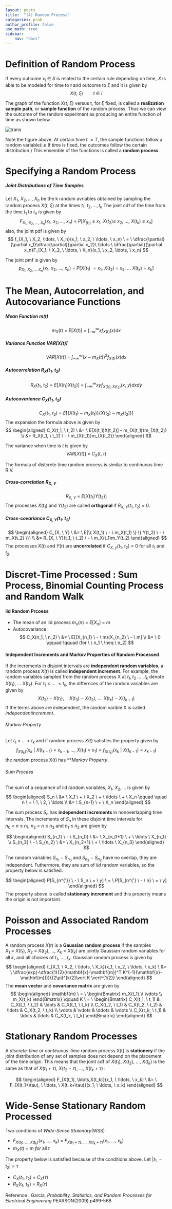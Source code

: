 ```yaml
---
layout: posts
title:  "(4) Random Process"
categories: prob
author_profile: false
use_math: true
sidebar:
    nav: "docs"
---
```


# Definition of Random Process
If every outcome $x_i \ \in \ S$ is related to the certain rule depending on time, $X$ is able to be modeled for time to $\mathit{t}$ and outcome to $\xi$ and it is given by
$$
    X(t, \ \xi) \qquad t \ \in \ I
$$

The graph of the function $X(t, \ \xi)$ versus t, for $\xi$ fixed, is called a **realization sample path**, or **sample function** of the random process. Thus we can view the outcome of the random experiment as producing an entire function of time as shown below.

![trans](/assets/img_prob/prob2.png)

Note the figure above. At certain time $t \ = T$, the sample functions follow a random variable(i.e If time is fixed, the outcomes follow the certain distribution.) This ensemble of the functions is called a **random process**.

# Specifying a Random Process
##### Joint Distributions of Time Samples
Let $X_1, \ X_2, \ldots, \ X_n$ be the k random avriables obtained by sampling the random process $X(t, \ \xi)$ at the times $t_1, \ t_2, \ldots, t_k$ 
The joint cdf of the time from the time $t_1$ to $t_n$ is given by
$$
    F_{X_1, \ X_2, \ \ldots, \ X_n}(x_1, \ x_2, \ldots, \ x_n) \ = \ P[X_(t_1) \ \leq \ x_1, \ X(t_2) \leq \ x_2, \ \ldots, \ X(t_k) \ \leq \ x_n]
$$
also, the joint pdf is given by
$$
    f_{X_1, \ X_2, \ldots, \ X_n}(x_1, \ x_2, \ \ldots, \ x_n) \ = \ \dfrac{\partial}{\partial x_1}\dfrac{\partial}{\partial x_2}\ \ldots \ \dfrac{\partial}{\partial x_n}F_{X_1, \ X_2, \ \ldots, \ X_n}(x_1, \ x_2, \ldots, \ x_n) 
$$

The joint pmf is given by 
$$
    p_{X_1, \ X_2, \ \ldots \ X_n}(x_1, \ x_2, \ \ldots, \ x_n) \ = \ P[X(t_1) \ = x_1, \ X(t_2) \ = \ x_2, \ \ldots \ X(t_k) \ = \ x_k]
$$

# The Mean, Autocorrelation, and Autocovariance Functions
##### Mean Function $m(t)$
$$
    m_X(t) \ = \ E[X(t)] \ = \ \int_{-\infty}^{\infty}x f_{X(t)}(x)dx
$$

##### Variance Function $VAR[X(t)]$
$$
    VAR[X(t)] \ = \ \int_{-\infty}^{\infty}(x \ - \ m_X(t))^2f_{X(t)}(x)dx
$$

##### Autocorrelation $R_X(t_1, \ t_2)$
$$
    R_{X}(t_1, \ t_2) \ = \ E[X(t_1)X(t_2)] \ = \ \int_{-\infty}^{\infty}xyf_{X(t_1),X(t_2)}(x, \ y)dxdy
$$
##### Autocovariance $C_X(t_1, \ t_2)$
$$
    C_X(t_1, \ t_2) \ = \ E[\{ X(t_1) \ - \ m_X(t_1)\} \{ X(t_2) \ - \ m_X(t_2)  \}]
$$
The expansion the formula above is given by
$$
    \begin{aligned}
            C_X(t_1, \ t_2) \ &= \ E[X(t_1)X(t_2)] - m_{X(t_1)}m_{X(t_2)} \\
                              &= R_X(t_1, \ t_2) \ - \ m_{X(t_1)}m_{X(t_2)}
    \end{aligned}
$$

The variance when time is *t* is given by
$$
    VAR[X(t)] \ = \ C_X(t, \ t)
$$

The formula of distcrete time random process is similar to continuous time R.V. 

##### Cross-correlation $R_{X, \ Y}$

$$
    R_{X, \ Y} \ = \ E[X(t_1)Y(t_2)]
$$
The processes $X(t_1)$ and $Y(t_2)$ are called **orthgonal** if $R_{X, \ Y}(t_1, \ t_2) \ = \ 0$. 

##### Cross-covariance $C_{X,Y}(t_1. \ t_2)$
$$
    \begin{aligned}
        C_{X, \ Y} \ &= \ E[\{ X(t_1) \ - \ m_X(t_1) \} \{ Y(t_2) \ - \ m_X(t_2) \}] \\
                     &= R_{X, \ Y}(t_1, \ t_2) \ - \ m_X(t_1)m_Y(t_2)
    \end{aligned}
$$
The processes $X(t)$ and $Y(t)$ are **uncorrelated** if $C_{X, \ y}(t_1, \ t_2) \ = \ 0$ for all $t_1$ and $t_2$.

# Discret-Time Processed : Sum Process, Binomial Counting Process and Random Walk
#### iid Random Prcoess
- The mean of an iid process
  $m_x(n) \ = \ E[X_n] \ = \ m$
- Autocovariance
  $$
    C_X(n_1, \ n_2) \ &= \ E[(X_{n_1} \ - \ m)(X_{n_2} \ - \ m] \\
                      &= \ 0        \qquad  \qquad  (for \ \ n_1 \ \neq \ n_2)
  $$

#### Independent Increments and Markov Properties of Random Processed
If the increments in disjoint intervals are **independent random variables**, a random process $X(t)$ is called **independent increment**.
For example, the random variables sampled from the random process X at $t_1, t_2 \ \ldots \ ,t_k$ denote $X(t_1), \ \ldots \ X(t_k)$.
For $t_1 \ < \ \ldots \ < t_k$, the differnces of the random variables are given by
$$
    X(t_2) \ - \ X(t_1), \quad X(t_3) \ - \ X(t_2), \ \ldots \, \ X(t_k) \ - \ X(t_{k-1})
$$
If the terms above are independent, the random varible X is called $independent increment$.

###### Markov Property
Let $t_1 \ < \ \ldots \ < \ t_k$ and if random process $X(t)$ satisfies the property given by
$$
    f_{X(t_k)}(x_k \ | \ X(t_{k-1}) \ = \ x_{k-1}, \ \ldots, \ X(t_1) \ = \ x_1) \ = \ f_{X(t_k)}(x_k \ | \ X(t_{k-1}) \ = \ x_{k-1})
$$
the random process X(t) has ***Markov Property*.

###### Sum Process
The sum of a sequence of iid random variables, $X_1, \ X_2, \ldots$ is given by
$$  
    \begin{aligned}
        S_n \   &= \ X_1 \ + \ X_2 \ + \ \ldots \ + \ X_n     \qquad \quad n \ = \ 1, \ 2, \ \ldots \\
                &= \ S_{n-1} \ + \ X_n
    \end{aligned} 
$$

The sum process $S_n$ has **independent increments** in nonoverlapping time intervals.
The increments of $S_n$ in these disjoint time intervals for $n_0 \ < \ n \ \leq \ n_1$, $n_2 \ < \ n \ \leq \ n_3$ and $n_1 \ \leq \ n_2$ are given by

$$
        \begin{aligned}
            S_{n_1}  \ - \ S_{n_0} \ &= \ X_{n_0+1} \ + \ \ldots \ X_{n_1} \\
            S_{n_3}  \ - \ S_{n_2} \ &= \ X_{n_2+1} \ + \ \ldots \ X_{n_3}
        \end{aligned}
$$

The random variables $S_{n_1}  \ - \ S_{n_0}$ and $S_{n_3}  \ - \ S_{n_2}$ have no overlap, they are independent.
Futhermore, they are sum of *iid* random variables, so the property below is satisfied.

$$
    \begin{aligned}
        P[S_{n^{'}} \ - \ S_n \ = \ y] \ = \ P[S_{n^{'} \ - \ n} \ = \ y]
    \end{aligned}
$$
The property above is called **stationary increment** and this property means the origin is not important.

# Poisson and Associated Random Processes
A random process $X(t)$ is a **Gaussian random process** if the samples $X_1 \ = \ X(t_1), \ X_2 \ = \ X(t_2), \ldots, \ X_k \ = \ X(t_k)$ are jointly Gaussian random variables for all $k$, and all choices of $t_1, \ \ldots, \ t_k$.
Gaussian random process is given by
$$
    \begin{aligned}
        f_{X_1, \ X_2, \ \ldots, \ X_k}(x_1, \ x_2, \ \ldots, \ x_k) \ &= \ \dfrac{exp(-\dfrac{1}{2}(\mathbf{x}-\mathbf{m})^T K^{-1}(\mathbf{x}-\mathbf{m}))}{(2\pi)^{k/2}\vert K \vert^{1/2}}
    \end{aligned}
$$
The **mean vector** and **covariance matrix** are given by
$$
    \begin{aligned}
        \mathbf{m} \ = \ \begin{Bmatrix}
            m_X(t_1) \\ \vdots \\ m_X(t_k)
        \end{Bmatrix}
    \qquad
    K \ = \ \begin{Bmatrix}
        C_X(t_1, \ t_1) & C_X(t_1, \ t_2) & \ldots & C_X(t_1, \ t_k) \\
        C_X(t_2, \ t_1) & C_X(t_2, \ t_2) & \ldots & C_X(t_2, \ t_k) \\
        \vdots          &   \vdots        & \ddots &  \vdots         \\
        C_X(t_k, \ t_1) & \ldots          & \ldots & C_X(t_k, \ t_k) 
    \end{Bmatrix}
    \end{aligned}
$$

# Stationary Random Processes
A *discrete-time* or *continuous-time* random process X(t) is **stationery** if the joint distribution of any set of samples does not depend on the placement of the time origin. This means that the joint cdf of $X(t_1), \ X(t_2), \ \ldots, \ X(t_k)$ is the same as that of $X(t_1 \ + \ \tau), \ X(t_2 \ + \ \tau), \ \ldots, \ X(t_k \ + \ \tau)$ :

$$
\begin{aligned}
    F_{X(t_1), \ldots,X(t_k)}(x_1, \ \ldots, \ x_k) \ &= \ F_{X(t_1+\tau), \ \ldots, \ X(t_k+\tau)}(x_1, \ \ldots, \ x_k)
\end{aligned}
$$

# Wide-Sense Stationary Random Processed
Two condtions of *Wide-Sense Staionary*(WSS)
- $F_{X(t_1), \ldots,X(t_k)}(x_1, \ \ldots, \ x_k) \ = \ F_{X(t_1+\tau), \ \ldots, \ X(t_k+\tau)}(x_1, \ \ldots, \ x_k)$
- $m_X(t) \ = \ m$ *for* all $t$
  
The property below is satisfied because of the conditions above.
Let $\vert t_1 \ - t_2 \vert \ = \ \tau$
- $C_X(t_1, \ t_2) \ = \ C_X(\tau)$
- $R_X(t_1, \ t_2) \ = \ R_X(\tau)$


Reference : Garcia, *Probability, Statistics, and Random Processes for Electrical Engineering* PEARSON(2009) p499-568
